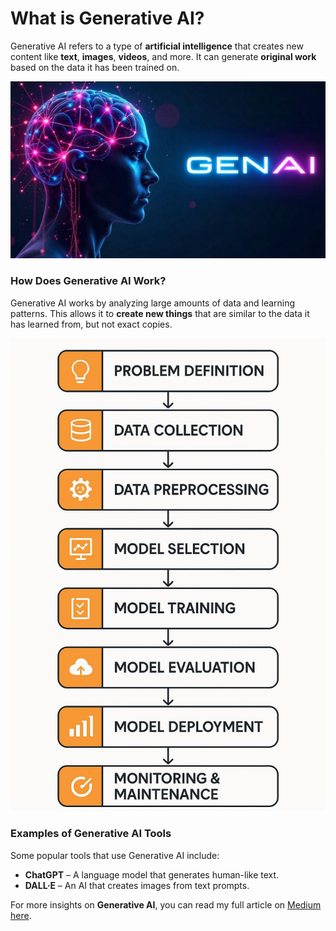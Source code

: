# What is Generative AI?

Generative AI refers to a type of **artificial intelligence** that creates new content like **text**, **images**, **videos**, and more. It can generate **original work** based on the data it has been trained on.

![Generative AI](genai.jpeg)

### How Does Generative AI Work?

Generative AI works by analyzing large amounts of data and learning patterns. This allows it to **create new things** that are similar to the data it has learned from, but not exact copies.

![AI Workflow](ai_workflow.jpg)

### Examples of Generative AI Tools

Some popular tools that use Generative AI include:

- **ChatGPT** – A language model that generates human-like text.
- **DALL·E** – An AI that creates images from text prompts.

For more insights on **Generative AI**, you can read my full article on [Medium here](https://medium.com/@tara378581/what-is-generative-ai-0ec6e65ddb47).

